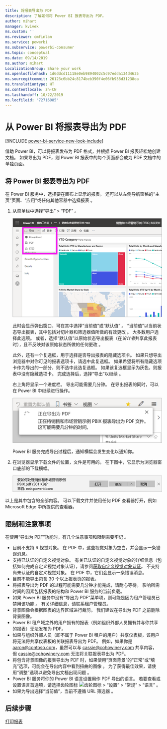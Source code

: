 ```yaml
---
title: 将报表导出为 PDF
description: 了解如何将 Power BI 报表导出为 PDF。
author: mihart
manager: kvivek
ms.custom: ''
ms.reviewer: cmfinlan
ms.service: powerbi
ms.subservice: powerbi-consumer
ms.topic: conceptual
ms.date: 09/14/2019
ms.author: mihart
LocalizationGroup: Share your work
ms.openlocfilehash: 1d6ddcd11118e0eb9894002c5c97edda134d4635
ms.sourcegitcommit: 26123c6bb24c8174beb390f4e06fb938d31238ea
ms.translationtype: HT
ms.contentlocale: zh-CN
ms.lasthandoff: 10/22/2019
ms.locfileid: "72716985"
---
```

# <a name="export-reports-from-power-bi-to-pdf"></a>从 Power BI 将报表导出为 PDF

[!INCLUDE [power-bi-service-new-look-include](../includes/power-bi-service-new-look-include.md)]

借助 Power BI，可以将报表发布为 PDF 格式，并根据 Power BI 报表轻松地创建文档。 如果导出为 PDF，则 Power BI 报表中的每个页面都会成为 PDF 文档中的单独页面。

## <a name="export-your-power-bi-report-to-pdf"></a>将 Power BI 报表导出为 PDF
在 Power BI 服务中，选择要在画布上显示的报表。 还可以从左侧导航窗格的“主页”页面、“应用”或任何其他容器中选择报表   。

1. 从菜单栏中选择“导出”   > “PDF”  。

    ![从菜单栏中选择“导出”](media/end-user-pdf/power-bi-export.png)

    此时会显示弹出窗口，可在其中选择“当前值”或“默认值”   。 “当前值”以当前状态导出报表，其中包括对切片器和筛选器值所做的有效更改  。 大多数用户选择此选项。 或者，选择“默认值”以原始状态导出报表（在*设计者*共享此报表时），且不反映对该原始状态所做的任何更改  。
    
    此外，还有一个复选框，用于选择是否导出报表的隐藏选项卡。 如果只想导出浏览器中对你可见的报表选项卡，请选中此复选框。 如果希望将所有隐藏选项卡作为导出的一部分，则不选中此选复选框。 如果该复选框显示为灰色，则报表中没有隐藏选项卡。 完成选择后，选择“导出”以继续  。
    
    右上角将显示一个进度栏。 导出可能需要几分钟。 在导出报表的同时，可以在 Power BI 中继续进行操作。

    ![导出进度消息](media/end-user-pdf/power-bi-export-progress.png)

    Power BI 服务完成导出过程后，通知横幅会发生变化以通知你。

2. 在浏览器显示下载文件的位置，文件是可用的。 在下图中，它显示为浏览器窗口底部的下载横幅。

    ![已下载文件的位置](media/end-user-pdf/power-bi-export-done.png)

以上是其中包含的全部内容。 可以下载文件并使用任何 PDF 查看器打开，例如 Microsoft Edge 中所提供的查看器。


## <a name="limitations-and-considerations"></a>限制和注意事项
在使用“导出为 PDF”功能时，有几个注意事项和限制需要牢记  。

* 目前不支持 R 视觉对象。 在 PDF 中，这些视觉对象为空白，并会显示一条错误消息。 
* 支持已认证的自定义视觉对象。 有关已认证的自定义视觉对象的详细信息（包括如何完成自定义视觉对象认证），请参阅[获取自定义视觉对象认证](../power-bi-custom-visuals-certified.md)。 不支持尚未认证的自定义视觉对象。 在 PDF 中，它们会显示一条错误消息。 
* 目前不能导出包含 30 个以上报表页的报表。
* 将报表导出为 PDF 的过程可能需要几分钟才能完成，请耐心等待。 影响所需时间的因素包括报表的结构和 Power BI 服务的当前负载。
* 如果 Power BI 服务中没有“导出为 PDF”菜单项，则可能是因为租户管理员已禁用该功能  。 有关详细信息，请联系租户管理员。
* 背景图像会根据图表的边界区域进行裁剪。 我们建议在导出为 PDF 之前删除背景图像。
* Power BI 租户域之外的用户拥有的报表（例如组织外部人员拥有并与你共享的报表）无法发布为 PDF。
* 如果与组织外部人员（即不属于 Power BI 租户的用户）共享仪表板，该用户将无法将共享仪表板的关联报表导出为 PDF。 例如，如果你是 aaron@contoso.com，虽然可以与 cassie@cohowinery.com 共享内容， 但 cassie@cohowinery.com 无法将关联报表导出为 PDF。
* 将包含背景图像的报表导出为 PDF 时，如果使用“页面背景”的“正常”或“填充”选项，可能会在导出内容中看到扭曲的图像    。 为了获得最佳效果，请使用“调整”选项以避免导出文档出现问题  。
* Power BI 服务将你的 Power BI 语言设置用作 PDF 导出的语言。 若要查看或设置语言首选项，请选择齿轮图标 ![齿轮图标](media/end-user-powerpoint/power-bi-settings-icon.png) > “设置” > “常规” > “语言”    。
* 如果为导出选择“当前值”，当前不遵循 URL 筛选器  。

## <a name="next-steps"></a>后续步骤
[打印报表](end-user-print.md)
